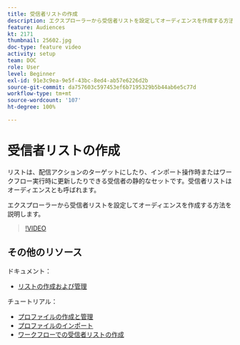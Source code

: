 ```yaml
---
title: 受信者リストの作成
description: エクスプローラーから受信者リストを設定してオーディエンスを作成する方法を説明します。
feature: Audiences
kt: 2171
thumbnail: 25602.jpg
doc-type: feature video
activity: setup
team: DOC
role: User
level: Beginner
exl-id: 91e3c9ea-9e5f-43bc-8ed4-ab57e6226d2b
source-git-commit: da757603c597453ef6b7195329b5b44ab6e5c77d
workflow-type: tm+mt
source-wordcount: '107'
ht-degree: 100%

---
```


# 受信者リストの作成

リストは、配信アクションのターゲットにしたり、インポート操作時またはワークフロー実行時に更新したりできる受信者の静的なセットです。受信者リストはオーディエンスとも呼ばれます。

エクスプローラーから受信者リストを設定してオーディエンスを作成する方法を説明します。

>[!VIDEO](https://video.tv.adobe.com/v/25602/quality=12)

## その他のリソース

ドキュメント：

* [リストの作成および管理](https://docs.adobe.com/content/help/ja-JP/campaign-classic/using/getting-started/profile-management/creating-and-managing-lists.html)

チュートリアル：

* [プロファイルの作成と管理](/help/profile-management/create-and-manage-profiles.md)
* [プロファイルのインポート](/help/data-management/importing-profiles.md)
* [ワークフローでの受信者リストの作成](/help/profile-management/creating-a-list-of-recipients-with-a-workflow.md)
